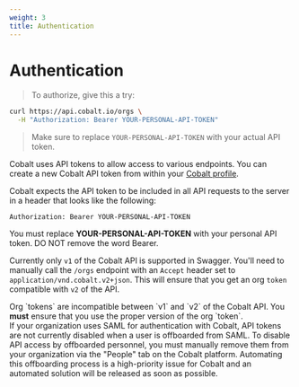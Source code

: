 ```yaml
---
weight: 3
title: Authentication
---
```


# Authentication

> To authorize, give this a try:

```sh
curl https://api.cobalt.io/orgs \
  -H "Authorization: Bearer YOUR-PERSONAL-API-TOKEN"
```

> Make sure to replace `YOUR-PERSONAL-API-TOKEN` with your actual API token.

Cobalt uses API tokens to allow access to various endpoints. You can create a new Cobalt API token from within your
[Cobalt profile](https://app.cobalt.io/settings/api-token).

Cobalt expects the API token to be included in all API requests to the server in a header that looks like the following:

`Authorization: Bearer YOUR-PERSONAL-API-TOKEN`

<aside class="notice">
You must replace <strong>YOUR-PERSONAL-API-TOKEN</strong> with your personal API token. DO NOT remove the word Bearer.
</aside>

Currently only `v1` of the Cobalt API is supported in Swagger.  You'll need to manually call the
`/orgs` endpoint with an `Accept` header set to `application/vnd.cobalt.v2+json`.  This will ensure
that you get an org `token` compatible with `v2` of the API.

<aside class="notice">
Org `tokens` are incompatible between `v1` and `v2` of the Cobalt API.  You <strong>must</strong>
ensure that you use the proper version of the org `token`.
</aside>

<aside class="warning">
If your organization uses SAML for authentication with Cobalt, API tokens are not currently disabled
when a user is offboarded from SAML. To disable API access by offboarded personnel, you must
manually remove them from your organization via the "People" tab on the Cobalt platform. Automating
this offboarding process is a high-priority issue for Cobalt and an automated solution will be
released as soon as possible.
</aside>
